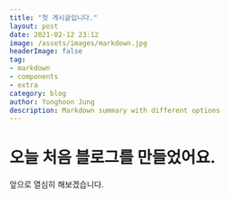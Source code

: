 ```yaml
---
title: "첫 게시글입니다."
layout: post
date: 2021-02-12 23:12
image: /assets/images/markdown.jpg
headerImage: false
tag:
- markdown
- components
- extra
category: blog
author: Yonghoon Jung
description: Markdown summary with different options
---
```

# 오늘 처음 블로그를 만들었어요.

앞으로 열심히 해보겠습니다.
